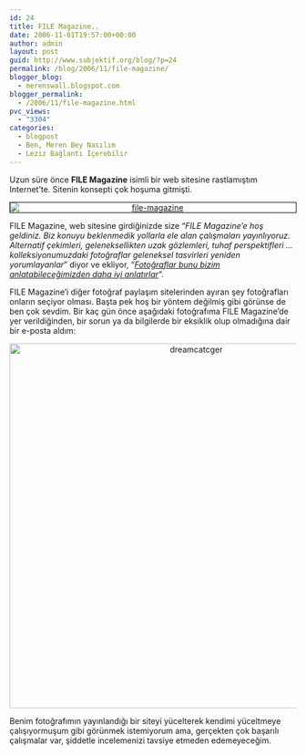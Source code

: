```yaml
---
id: 24
title: FILE Magazine..
date: 2006-11-01T19:57:00+00:00
author: admin
layout: post
guid: http://www.subjektif.org/blog/?p=24
permalink: /blog/2006/11/file-magazine/
blogger_blog:
  - merenswall.blogspot.com
blogger_permalink:
  - /2006/11/file-magazine.html
pvc_views:
  - "3304"
categories:
  - blogpost
  - Ben, Meren Bey Nasılım
  - Leziz Bağlantı İçerebilir
---
```

Uzun süre önce <span style="font-weight: bold;">FILE Magazine</span> isimli bir web sitesine rastlamıştım Internet&#8217;te. Sitenin konsepti çok hoşuma gitmişti.

[<img style="border: 1px solid #000000; margin: 0px auto 10px; display: block; text-align: center;" src="{{ site.baseurl }}/images/file-magazine-file-magazine.jpg" border="0" alt="file-magazine" />](http://filemagazine.com)
  
FILE Magazine, web sitesine girdiğinizde size &#8220;<span style="font-style: italic;">FILE Magazine&#8217;e hoş geldiniz. Biz konuyu beklenmedik yollarla ele alan çalışmaları yayınlıyoruz. Alternatif çekimleri, geleneksellikten uzak gözlemleri, tuhaf perspektifleri &#8230; kolleksiyonumuzdaki fotoğraflar geleneksel tasvirleri yeniden yorumlayanlar</span>&#8221; diyor ve ekliyor, &#8220;[<span style="font-style: italic;">Fotoğraflar bunu bizim anlatabileceğimizden daha iyi anlatırlar</span>](http://www.filemagazine.com/thecollection/thumbnails_01.html)&#8220;.

FILE Magazine&#8217;i diğer fotoğraf paylaşım sitelerinden ayıran şey fotoğrafları onların seçiyor olması. Başta pek hoş bir yöntem değilmiş gibi görünse de ben çok sevdim. Bir kaç gün önce aşağıdaki fotoğrafıma FILE Magazine&#8217;de yer verildiğinden, bir sorun ya da bilgilerde bir eksiklik olup olmadığına dair bir e-posta aldım:

<a href="http://www.filemagazine.com/thecollection/archives/2006/10/dreamcatcher_ii.html" target="_blank"><img style="margin: 0px auto 10px; display: block; text-align: center; cursor: pointer; width: 640px;" src="{{ site.baseurl }}/images/file-magazine-03-Dreamcatcher-III.jpg" border="0" alt="dreamcatcger" /></a>
  
Benim fotoğrafımın yayınlandığı bir siteyi yücelterek kendimi yüceltmeye çalışıyormuşum gibi görünmek istemiyorum ama, gerçekten çok başarılı çalışmalar var, şiddetle incelemenizi tavsiye etmeden edemeyeceğim.
